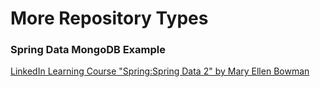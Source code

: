 # More Repository Types
### Spring Data MongoDB Example

[LinkedIn Learning Course "Spring:Spring Data 2" by Mary Ellen Bowman](http://bit.ly/SpringData)
